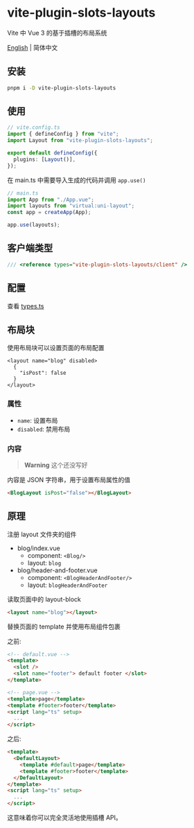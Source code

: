 # vite-plugin-slots-layouts

Vite 中 Vue 3 的基于插槽的布局系统

[English](./README.md) | 简体中文

## 安装

```bash
pnpm i -D vite-plugin-slots-layouts
```

## 使用

```ts
// vite.config.ts
import { defineConfig } from "vite";
import Layout from "vite-plugin-slots-layouts";

export default defineConfig({
  plugins: [Layout()],
});
```

在 main.ts 中需要导入生成的代码并调用 `app.use()`

```ts
// main.ts
import App from "./App.vue";
import layouts from "virtual:uni-layout";
const app = createApp(App);

app.use(layouts);
```

## 客户端类型

```ts
/// <reference types="vite-plugin-slots-layouts/client" />
```

## 配置

查看 [types.ts](./src/types.ts)

## 布局块

使用布局块可以设置页面的布局配置

```vue
<layout name="blog" disabled>
  {
    "isPost": false
  }
</layout>
```

### 属性

- `name`: 设置布局
- `disabled`: 禁用布局

### 内容

> **Warning**
> 这个还没写好

内容是 JSON 字符串，用于设置布局属性的值

```html
<BlogLayout isPost="false"></BlogLayout>
```

## 原理

注册 layout 文件夹的组件

- blog/index.vue
  - component: `<Blog/>`
  - layout: `blog`
- blog/header-and-footer.vue
  - component: `<BlogHeaderAndFooter/>`
  - layout: `blogHeaderAndFooter`

读取页面中的 layout-block

```html
<layout name="blog"></layout>
```

替换页面的 template 并使用布局组件包裹

之前:

```html
<!-- default.vue -->
<template>
  <slot />
  <slot name="footer"> default footer </slot>
</template>
```

```html
<!-- page.vue -->
<template>page</template>
<template #footer>footer</template>
<script lang="ts" setup>
  ...
</script>
```

之后:

```html
<template>
  <DefaultLayout>
    <template #default>page</template>
    <template #footer>footer</template>
  </DefaultLayout>
</template>
<script lang="ts" setup>
  ...
</script>
```

这意味着你可以完全灵活地使用插槽 API。
